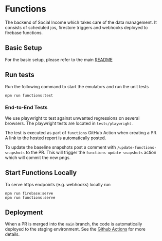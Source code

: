 # Functions

The backend of Social Income which takes care of the data management. It
consists of scheduled jos, firestore triggers and webhooks deployed to
firebase functions.

## Basic Setup

For the basic setup, please refer to the main [README](../README.md)

## Run tests

Run the following command to start the emulators and run the unit tests

```shell
npm run functions:test
```

### End-to-End Tests

We use playwright to test against unwanted regressions on several
browsers. The playwright tests are located in `tests/playwright`.

The test is executed as part of `functions` GitHub Action when creating
a PR. A link to the hosted report is automatically posted.

To update the baseline snapshots post a comment with
`/update-functions-snapshots` to the PR. This will trigger the
`functions-update-snapshots` action which will commit the new pngs.

## Start Functions Locally

To serve https endpoints (e.g. webhooks) locally run

```shell
npm run firebase:serve
npm run functions:serve
```

## Deployment

When a PR is merged into the `main` branch, the code is automatically deployed to the staging environment. See
the [Github Actions](../.github/workflows) for more details.